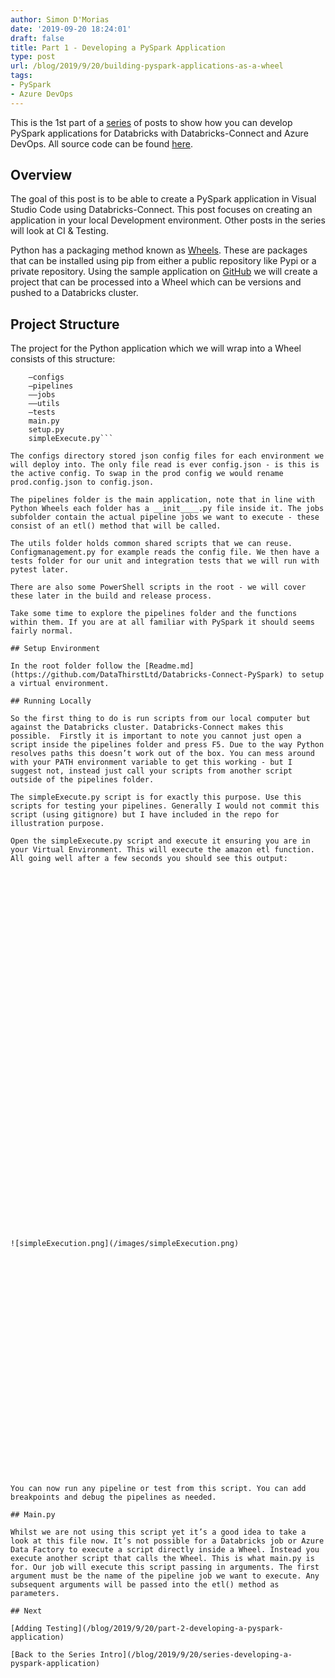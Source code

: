 ```yaml
---
author: Simon D'Morias
date: '2019-09-20 18:24:01'
draft: false
title: Part 1 - Developing a PySpark Application
type: post
url: /blog/2019/9/20/building-pyspark-applications-as-a-wheel
tags:
- PySpark
- Azure DevOps
---
```


This is the 1st part of a [series](/blog/2019/9/20/series-developing-a-pyspark-application) of posts to show how you can develop PySpark applications for Databricks with Databricks-Connect and Azure DevOps.  All source code can be found [here](https://github.com/DataThirstLtd/Databricks-Connect-PySpark).

## Overview

The goal of this post is to be able to create a PySpark application in Visual Studio Code using Databricks-Connect. This post focuses on creating an application in your local Development environment. Other posts in the series will look at CI & Testing.

Python has a packaging method known as [Wheels](https://pythonwheels.com/). These are packages that can be installed using pip from either a public repository like Pypi or a private repository.  Using the sample application on [GitHub](https://github.com/DataThirstLtd/Databricks-Connect-PySpark) we will create a project that can be processed into a Wheel  which can be versions and pushed to a Databricks cluster.

## Project Structure

The project for the Python application which we will wrap into a Wheel consists of this structure:
    
```\
    —configs
    —pipelines
    ——jobs
    ——utils
    —tests
    main.py
    setup.py
    simpleExecute.py```

The configs directory stored json config files for each environment we will deploy into. The only file read is ever config.json - is this is the active config. To swap in the prod config we would rename prod.config.json to config.json.

The pipelines folder is the main application, note that in line with Python Wheels each folder has a __init____.py file inside it. The jobs subfolder contain the actual pipeline jobs we want to execute - these consist of an etl() method that will be called.

The utils folder holds common shared scripts that we can reuse. Configmanagement.py for example reads the config file. We then have a tests folder for our unit and integration tests that we will run with pytest later.

There are also some PowerShell scripts in the root - we will cover these later in the build and release process.

Take some time to explore the pipelines folder and the functions within them. If you are at all familiar with PySpark it should seems fairly normal. 

## Setup Environment

In the root folder follow the [Readme.md](https://github.com/DataThirstLtd/Databricks-Connect-PySpark) to setup a virtual environment.

## Running Locally

So the first thing to do is run scripts from our local computer but against the Databricks cluster. Databricks-Connect makes this possible.  Firstly it is important to note you cannot just open a script inside the pipelines folder and press F5. Due to the way Python resolves paths this doesn’t work out of the box. You can mess around with your PATH environment variable to get this working - but I suggest not, instead just call your scripts from another script outside of the pipelines folder.

The simpleExecute.py script is for exactly this purpose. Use this scripts for testing your pipelines. Generally I would not commit this script (using gitignore) but I have included in the repo for illustration purpose.

Open the simpleExecute.py script and execute it ensuring you are in your Virtual Environment. This will execute the amazon etl function. All going well after a few seconds you should see this output:

















  

    
  
    



      

      
        
          
        
        

        
          
            
          


            


             
![simpleExecution.png](/images/simpleExecution.png)

            


          


        
          
        

        
      
        
      

    


  


  




You can now run any pipeline or test from this script. You can add breakpoints and debug the pipelines as needed.

## Main.py

Whilst we are not using this script yet it’s a good idea to take a look at this file now. It’s not possible for a Databricks job or Azure Data Factory to execute a script directly inside a Wheel. Instead you execute another script that calls the Wheel. This is what main.py is for. Our job will execute this script passing in arguments. The first argument must be the name of the pipeline job we want to execute. Any subsequent arguments will be passed into the etl() method as parameters.

## Next

[Adding Testing](/blog/2019/9/20/part-2-developing-a-pyspark-application)

[Back to the Series Intro](/blog/2019/9/20/series-developing-a-pyspark-application)
